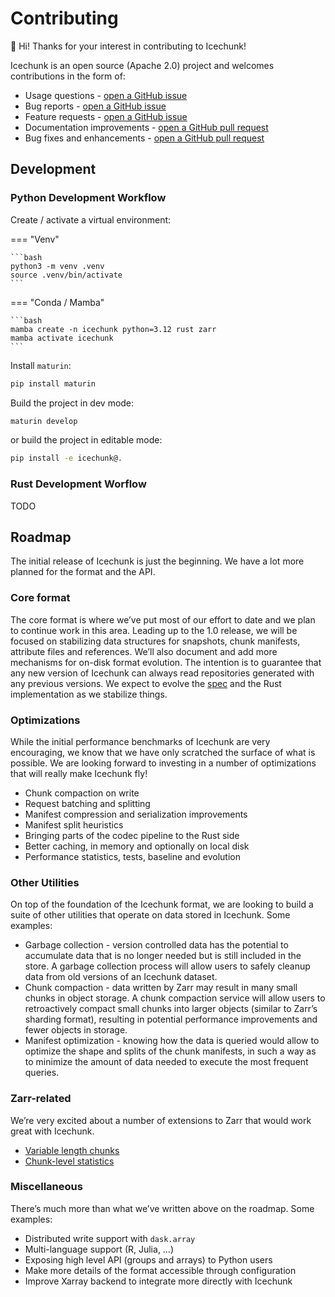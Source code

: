 # Contributing

👋 Hi! Thanks for your interest in contributing to Icechunk!

Icechunk is an open source (Apache 2.0) project and welcomes contributions in the form of:

- Usage questions - [open a GitHub issue](https://github.com/earth-mover/icechunk/issues)
- Bug reports - [open a GitHub issue](https://github.com/earth-mover/icechunk/issues)
- Feature requests - [open a GitHub issue](https://github.com/earth-mover/icechunk/issues)
- Documentation improvements - [open a GitHub pull request](https://github.com/earth-mover/icechunk/pulls)
- Bug fixes and enhancements - [open a GitHub pull request](https://github.com/earth-mover/icechunk/pulls)


## Development

### Python Development Workflow

Create / activate a virtual environment:

=== "Venv"

    ```bash
    python3 -m venv .venv
    source .venv/bin/activate
    ```

=== "Conda / Mamba"

    ```bash
    mamba create -n icechunk python=3.12 rust zarr
    mamba activate icechunk
    ```

Install `maturin`:

```bash
pip install maturin
```

Build the project in dev mode:

```bash
maturin develop
```

or build the project in editable mode:

```bash
pip install -e icechunk@.
```


### Rust Development Worflow

TODO

## Roadmap

The initial release of Icechunk is just the beginning. We have a lot more planned for the format and the API. 

### Core format

The core format is where we’ve put most of our effort to date and we plan to continue work in this area. Leading up to the 1.0 release, we will be focused on stabilizing data structures for snapshots, chunk manifests, attribute files and references. We’ll also document and add more mechanisms for on-disk format evolution. The intention is to guarantee that any new version of Icechunk can always read repositories generated with any previous versions. We expect to evolve the [spec](https://icechunk.io/spec/) and the Rust implementation as we stabilize things.

### Optimizations

While the initial performance benchmarks of Icechunk are very encouraging, we know that we have only scratched the surface of what is possible. We are looking forward to investing in a number of optimizations that will really make Icechunk fly!

- Chunk compaction on write
- Request batching and splitting
- Manifest compression and serialization improvements
- Manifest split heuristics
- Bringing parts of the codec pipeline to the Rust side
- Better caching, in memory and optionally on local disk
- Performance statistics, tests, baseline and evolution

### Other Utilities

On top of the foundation of the Icechunk format, we are looking to build a suite of other utilities that operate on data stored in Icechunk. Some examples:

- Garbage collection - version controlled data has the potential to accumulate data that is no longer needed but is still included in the store. A garbage collection process will allow users to safely cleanup data from old versions of an Icechunk dataset.
- Chunk compaction - data written by Zarr may result in many small chunks in object storage. A chunk compaction service will allow users to retroactively compact small chunks into larger objects (similar to Zarr’s sharding format), resulting in potential performance improvements and fewer objects in storage.
- Manifest optimization - knowing how the data is queried would allow to optimize the shape and splits of the chunk manifests, in such a way as to minimize the amount of data needed to execute the most frequent queries.

### Zarr-related

We’re very excited about a number of extensions to Zarr that would work great with Icechunk. 

- [Variable length chunks](https://zarr.dev/zeps/draft/ZEP0003.html)
- [Chunk-level statistics](https://zarr.dev/zeps/draft/ZEP0005.html)

### Miscellaneous

There’s much more than what we’ve written above on the roadmap. Some examples:

- Distributed write support with `dask.array`
- Multi-language support (R, Julia, …)
- Exposing high level API (groups and arrays) to Python users
- Make more details of the format accessible through configuration
- Improve Xarray backend to integrate more directly with Icechunk
